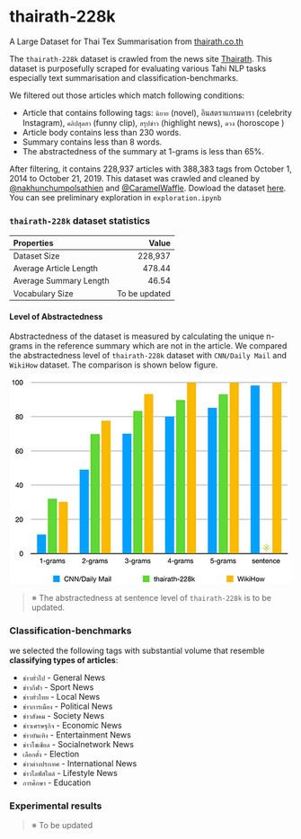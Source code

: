 # thairath-228k
A Large Dataset for Thai Tex Summarisation from [thairath.co.th](thairath.co.th)

The `thairath-228k` dataset is crawled from the news site [Thairath](https://www.thairath.co.th/home "Thairath"). This dataset is purposefully scraped for evaluating various Tahi NLP tasks especially text summarisation and classification-benchmarks.

We filtered out those articles which match following conditions:
- Article that contains following tags: `นิยาย` (novel), อินสตราแกรมดารา (celebrity Instagram), `คลิปสุดฮา` (funny clip), `สรุปข่าว` (highlight news), `ดวง` (horoscope )
- Article body contains less than 230 words.
- Summary contains less than 8 words.
- The abstractedness of the summary at 1-grams is less than 65%. 

After filtering, it contains 228,937 articles with 388,383 tags from October 1, 2014 to October 21, 2019. This dataset was crawled and cleaned by [@nakhunchumpolsathien](https://github.com/nakhunchumpolsathien) and [@CaramelWaffle](https://github.com/caramelWaffle). Dowload the dataset [here](https://drive.google.com/file/d/1IUoKGFjGF4hxnAQ19-l12zAXTmw0V4s7/view?usp=sharing). You can see preliminary exploration in `exploration.ipynb`

### `thairath-228k` dataset statistics

| Properties     | Value |
| :--------- | -----:|
| Dataset Size  | 228,937 |
| Average Article Length     |   478.44 |
| Average Summary Length     |    46.54 |
| Vocabulary Size | To be updated |
#### Level of Abstractedness
Abstractedness of the dataset is measured by calculating the unique n-grams in the reference summary which are not in the article. We compared the abstractedness level of `thairath-228k` dataset with `CNN/Daily Mail` and `WikiHow` dataset. The comparison is shown below figure.

![](data/comparison.png)

> ※ The abstractedness at sentence level of `thairath-228k` is to be updated.

### Classification-benchmarks
we selected the following tags with substantial volume that resemble **classifying types of articles**:
- `ข่าวทั่วไป` - General News
- `ข่าวกีฬา` - Sport News
- `ข่าวทั่วไทย` - Local News
- `ข่าวการเมือง` - Political News
- `ข่าวสังคม` - Society News
- `ข่าวเศรษฐกิจ` - Economic News
- `ข่าวบันเทิง` -  Entertainment News
- `ข่าวโซเชียล` - Socialnetwork News
- `เลือกตั้ง` - Election 
- `ข่าวต่างประเทศ` - International News
- `ข่าวไลฟ์สไตล์` - Lifestyle News
- `การศึกษา` - Education

### Experimental results
 >※ To be updated 